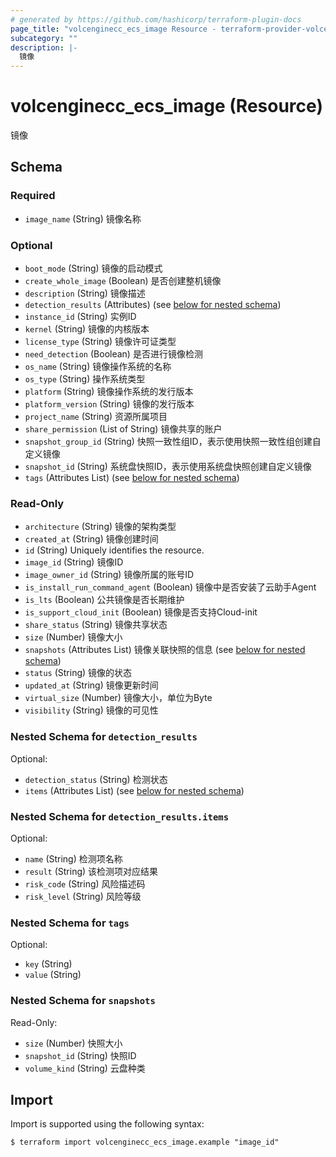 ```yaml
---
# generated by https://github.com/hashicorp/terraform-plugin-docs
page_title: "volcenginecc_ecs_image Resource - terraform-provider-volcenginecc"
subcategory: ""
description: |-
  镜像
---
```


# volcenginecc_ecs_image (Resource)

镜像



<!-- schema generated by tfplugindocs -->
## Schema

### Required

- `image_name` (String) 镜像名称

### Optional

- `boot_mode` (String) 镜像的启动模式
- `create_whole_image` (Boolean) 是否创建整机镜像
- `description` (String) 镜像描述
- `detection_results` (Attributes) (see [below for nested schema](#nestedatt--detection_results))
- `instance_id` (String) 实例ID
- `kernel` (String) 镜像的内核版本
- `license_type` (String) 镜像许可证类型
- `need_detection` (Boolean) 是否进行镜像检测
- `os_name` (String) 镜像操作系统的名称
- `os_type` (String) 操作系统类型
- `platform` (String) 镜像操作系统的发行版本
- `platform_version` (String) 镜像的发行版本
- `project_name` (String) 资源所属项目
- `share_permission` (List of String) 镜像共享的账户
- `snapshot_group_id` (String) 快照一致性组ID，表示使用快照一致性组创建自定义镜像
- `snapshot_id` (String) 系统盘快照ID，表示使用系统盘快照创建自定义镜像
- `tags` (Attributes List) (see [below for nested schema](#nestedatt--tags))

### Read-Only

- `architecture` (String) 镜像的架构类型
- `created_at` (String) 镜像创建时间
- `id` (String) Uniquely identifies the resource.
- `image_id` (String) 镜像ID
- `image_owner_id` (String) 镜像所属的账号ID
- `is_install_run_command_agent` (Boolean) 镜像中是否安装了云助手Agent
- `is_lts` (Boolean) 公共镜像是否长期维护
- `is_support_cloud_init` (Boolean) 镜像是否支持Cloud-init
- `share_status` (String) 镜像共享状态
- `size` (Number) 镜像大小
- `snapshots` (Attributes List) 镜像关联快照的信息 (see [below for nested schema](#nestedatt--snapshots))
- `status` (String) 镜像的状态
- `updated_at` (String) 镜像更新时间
- `virtual_size` (Number) 镜像大小，单位为Byte
- `visibility` (String) 镜像的可见性

<a id="nestedatt--detection_results"></a>
### Nested Schema for `detection_results`

Optional:

- `detection_status` (String) 检测状态
- `items` (Attributes List) (see [below for nested schema](#nestedatt--detection_results--items))

<a id="nestedatt--detection_results--items"></a>
### Nested Schema for `detection_results.items`

Optional:

- `name` (String) 检测项名称
- `result` (String) 该检测项对应结果
- `risk_code` (String) 风险描述码
- `risk_level` (String) 风险等级



<a id="nestedatt--tags"></a>
### Nested Schema for `tags`

Optional:

- `key` (String)
- `value` (String)


<a id="nestedatt--snapshots"></a>
### Nested Schema for `snapshots`

Read-Only:

- `size` (Number) 快照大小
- `snapshot_id` (String) 快照ID
- `volume_kind` (String) 云盘种类

## Import

Import is supported using the following syntax:

```shell
$ terraform import volcenginecc_ecs_image.example "image_id"
```
